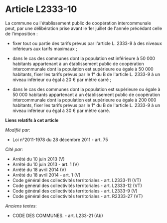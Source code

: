 # Article L2333-10

La commune ou l'établissement public de coopération intercommunale peut, par une délibération prise avant le 1er juillet de
l'année précédant celle de l'imposition :

- fixer tout ou partie des tarifs prévus par l'article L. 2333-9 à des niveaux inférieurs aux tarifs maximaux ;

- dans le cas des communes dont la population est inférieure à 50 000 habitants appartenant à un établissement public de
coopération intercommunale dont la population est supérieure ou égale à 50 000 habitants, fixer les tarifs prévus par le 1°
du B de l'article L. 2333-9 à un niveau inférieur ou égal à 20 € par mètre carré ;

- dans le cas des communes dont la population est supérieure ou égale à 50 000 habitants appartenant à un établissement
public de coopération intercommunale dont la population est supérieure ou égale à 200 000 habitants, fixer les tarifs prévus
par le 1° du B de l'article L. 2333-9 à un niveau inférieur ou égal à 30 € par mètre carré.

**Liens relatifs à cet article**

_Modifié par_:

  - Loi n°2011-1978 du 28 décembre 2011 - art. 75

_Cité par_:

  - Arrêté du 10 juin 2013 (V)
  - Arrêté du 10 juin 2013 - art. 1 (V)
  - Arrêté du 18 avril 2014 (V)
  - Arrêté du 18 avril 2014 - art. 1 (V)
  - Code général des collectivités territoriales - art. L2333-11 (VT)
  - Code général des collectivités territoriales - art. L2333-12 (VT)
  - Code général des collectivités territoriales - art. L2333-9 (V)
  - Code général des collectivités territoriales - art. R2333-27 (VT)

_Anciens textes_:

  - CODE DES COMMUNES. - art. L233-21 (Ab)
